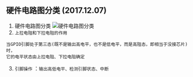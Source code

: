 ## 硬件电路图分类 (2017.12.07)
1. 硬件电路图分类 
![硬件电路图分类]()
2. `上拉电阻和下拉电阻的作用`
```
当GPIO引脚处于第三态(既不是输出高电平，也不是低电平，而是高阻态，即相当于没接芯片)时，
它的电平状态由上拉电阻、下拉电阻确定
```
3. `引脚操作` ：`输出高低电平、检测引脚状态、中断`